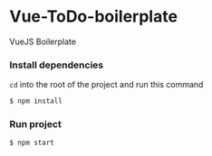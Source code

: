 # Vue-ToDo-boilerplate
VueJS Boilerplate

### Install dependencies
`cd` into the root of the project and run this command
```sh
$ npm install
```

### Run project
```sh
$ npm start
```